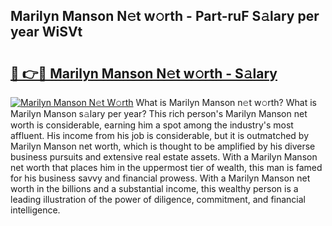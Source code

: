 ## Marilyn Manson N𝚎t w𝚘rth - Part-ruF S𝚊lary per year WiSVt

# <h2><a href="http://gc46qa.nevu.top/?p=Marilyn+Manson">🔗 👉🔴 Marilyn Manson N𝚎t w𝚘rth - S𝚊lary</a></h2>

[![Marilyn Manson N𝚎t W𝚘rth](https://i.imgur.com/Oavwk0R.jpeg)](http://gc46qa.nevu.top/?p=Marilyn+Manson)
What is Marilyn Manson n𝚎t w𝚘rth? What is Marilyn Manson s𝚊lary per year?
This rich person's Marilyn Manson net worth is considerable, earning him a spot among the industry's most affluent. His income from his job is considerable, but it is outmatched by Marilyn Manson net worth, which is thought to be amplified by his diverse business pursuits and extensive real estate assets. With a Marilyn Manson net worth that places him in the uppermost tier of wealth, this man is famed for his business savvy and financial prowess. With a Marilyn Manson net worth in the billions and a substantial income, this wealthy person is a leading illustration of the power of diligence, commitment, and financial intelligence.
